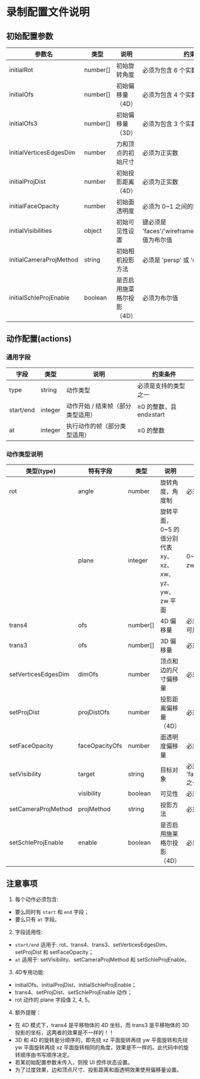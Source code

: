 # 录制配置文件说明

## 初始配置参数

| 参数名                  | 类型     | 说明                       | 约束条件                                                   |
|-------------------------|----------|----------------------------|------------------------------------------------------------|
| initialRot              | number[] | 初始旋转角度               | 必须为包含 6 个实数的数组                                  |
| initialOfs              | number[] | 初始偏移量（4D）           | 必须为包含 4 个实数的数组                                  |
| initialOfs3             | number[] | 初始偏移量（3D）           | 必须为包含 3 个实数的数组                                  |
| initialVerticesEdgesDim | number   | 力和顶点的初始尺寸         | 必须为正实数                                               |
| initialProjDist         | number   | 初始投影距离（4D）         | 必须为正实数                                               |
| initialFaceOpacity      | number   | 初始面透明度               | 必须为 0~1 之间的实数                                      |
| initialVisibilities     | object   | 初始可见性设置             | 键必须是 'faces'/'wireframe'/'vertices'/'axes'，值为布尔值 |
| initialCameraProjMethod | string   | 初始相机投影方法           | 必须是 'persp' 或 'ortho'                                  |
| initialSchleProjEnable  | boolean  | 是否启用施菜格尔投影（4D） | 必须为布尔值                                               |

## 动作配置(actions)

### 通用字段
| 字段      | 类型    | 说明                             | 约束条件                |
|-----------|---------|----------------------------------|-------------------------|
| type      | string  | 动作类型                         | 必须是支持的类型之一    |
| start/end | integer | 动作开始 / 结束帧（部分类型适用）| ≥0 的整数，且 end≥start |
| at        | integer | 执行动作的帧（部分类型适用）     | ≥0 的整数               |

### 动作类型说明

| 类型(type)          | 特有字段       | 类型     | 说明                                                   | 约束条件                                            |
|---------------------|----------------|----------|--------------------------------------------------------|-----------------------------------------------------|
| rot                 | angle          | number   | 旋转角度，角度制                                       | 必须为实数                                          |
|                     | plane          | integer  | 旋转平面，0~5 的值分别代表 xy、xz、xw、yz、yw、zw 平面 | 0~5 的整数，2、4、5（xw、yw 和 zw）仅在 4D 模式可用 |
| trans4              | ofs            | number[] | 4D 偏移量                                              | 必须为 4 个实数的数组（仅 4D 模式可用）             |
| trans3              | ofs            | number[] | 3D 偏移量                                              | 必须为 3 个实数的数组                               |
| setVerticesEdgesDim | dimOfs         | number   | 顶点和边的尺寸偏移量                                   | 必须为实数                                          |
| setProjDist         | projDistOfs    | number   | 投影距离偏移量（4D）                                   | 必须为实数（仅4D模式可用）                          |
| setFaceOpacity      | faceOpacityOfs | number   | 面透明度偏移量                                         | 必须为实数                                          |
| setVisibility       | target         | string   | 目标对象                                               | 必须是 'faces'/'wireframe'/'vertices'/'axes' 之一   |
|                     | visibility     | boolean  | 可见性                                                 | 必须为布尔值                                        |
| setCameraProjMethod | projMethod     | string   | 投影方法                                               | 必须是 'persp' 或 'ortho'                           |
| setSchleProjEnable  | enable         | boolean  | 是否启用施莱格尔投影（4D）                             | 必须为布尔值（仅4D模式可用）                        |

## 注意事项

1. 每个动作必须包含:
  - 要么同时有 `start` 和 `end` 字段；
  - 要么只有 `at` 字段。

2. 字段适用性:
  - `start/end` 适用于: rot、trans4、trans3、setVerticesEdgesDim、setProjDist 和 setFaceOpacity；
  - `at` 适用于: setVisibility、setCameraProjMethod 和 setSchleProjEnable。

3. 4D专用功能:
  - initialOfs、initialProjDist、initialSchleProjEnable；
  - trans4、setProjDist、setSchleProjEnable 动作；
  - rot 动作的 plane 字段值 2, 4, 5。

4. 额外提醒：
  - 在 4D 模式下，trans4 是平移物体的 4D 坐标，而 trans3 是平移物体的 3D 投影的坐标，这两者的效果是不一样的！！
  - 3D 和 4D 的旋转是分顺序的，即先绕 xz 平面旋转再绕 yw 平面旋转和先绕 yw 平面旋转再绕 xz 平面旋转相同的角度，效果是不一样的。此代码中的旋转顺序由书写顺序决定。
  - 若某初始配置参数未传入，则按 UI 控件状态设置。
  - 为了过度效果，边和顶点尺寸、投影距离和面透明效果使用偏移量设置。
